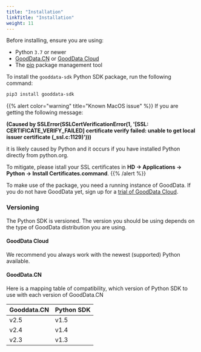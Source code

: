 ```yaml
---
title: "Installation"
linkTitle: "Installation"
weight: 11
---
```


Before installing, ensure you are using:

* Python `3.7` or newer
* [GoodData.CN](https://www.gooddata.com/developers/cloud-native/doc/cloud/deploy-and-install/cloud-native/) or [GoodData Cloud](https://www.gooddata.com/developers/cloud-native/doc/cloud/deploy-and-install/cloud/)
* The [pip](https://pypi.org/project/pip/) package management tool



To install the `gooddata-sdk` Python SDK package, run the following command:

```bash
pip3 install gooddata-sdk
```

{{% alert color="warning" title="Known MacOS issue" %}}
If you are getting the following message:

__(Caused by SSLError(SSLCertVerificationError(1, '[SSL: CERTIFICATE\_VERIFY\_FAILED] certificate verify failed: unable to get local issuer certificate (\_ssl.c:1129)')))__

it is likely caused by Python and it occurs if you have installed Python directly from python.org.

To mitigate, please istall your SSL certificates in __HD -> Applications -> Python -> Install Certificates.command__.
{{% /alert %}}

To make use of the package, you need a running instance of GoodData. If you do not have GoodData yet, sign up for a [trial of GoodData Cloud](https://www.gooddata.com/trial/).

### Versioning

The Python SDK is versioned. The version you should be using depends on the type of GoodData distribution you are using.

#### GoodData Cloud

We recommend you always work with the newest (supported) Python available.

#### GoodData.CN

Here is a mapping table of compatibility, which version of Python SDK to use with each version of GoodData.CN

| Gooddata.CN | Python SDK  |
|---|---|
| v2.5 | v1.5 |
| v2.4 | v1.4 |
| v2.3 | v1.3 |
